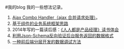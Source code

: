 #我的blog
我的一些想法记录。



1. [Ajax Combo Handler（ajax 合并请求处理）](https://github.com/houyhea/blog/blob/master/ajax_combo_handler.md)。
2. [基于组件的业务系统框架思路](https://github.com/houyhea/blog/blob/master/web_frontend_framework_conception.md)
3. 2014年写的一篇读后感：[《人人都是产品经理》读书体会](https://github.com/houyhea/blog/blob/master/20140119.md)
3. [利用Json-Schema反向验证后台服务返回的数据格式](https://github.com/houyhea/blog/blob/master/20150418.md)
3. [一种前后端分层开发的数据调试方法](https://github.com/houyhea/blog/blob/master/20150425.md)

